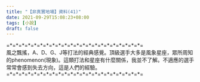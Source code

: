 ```yaml
---
title: "【非真實地場】資料(41)"
date: 2021-09-29T15:08:23+08:00
tags: [小說]
draft: false
---
```


=\*=\*=\*=\*=\*=\*=\*=\*=\*=\*=\*=\*=\*=\*=\*=\*=\*=\*=\*=\*=\*=\*=  
風之飄搖，A、D、G、J等打法的經典感覺。頂級選手大多是風象星座，眾所周知的phenomenon(現象)。這類打法和星座有什麼關係，我並不了解。不適應的選手常常會感到失去方向，這是人們的經驗。  
=\*=\*=\*=\*=\*=\*=\*=\*=\*=\*=\*=\*=\*=\*=\*=\*=\*=\*=\*=\*=\*=\*=  